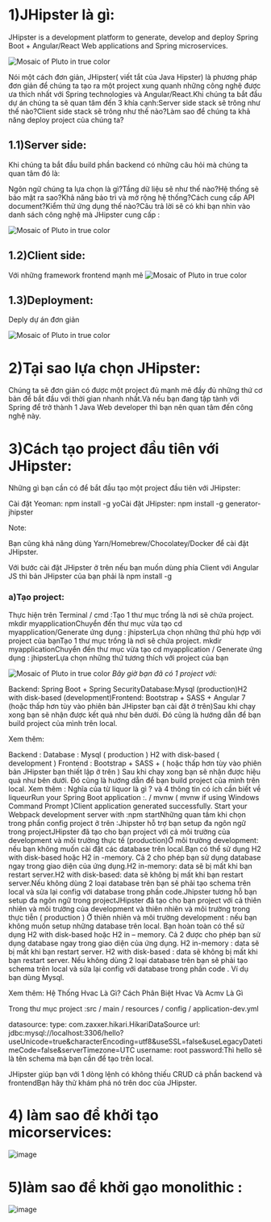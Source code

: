 # 1)JHipster là gì:
JHipster is a development platform to generate, develop and deploy Spring Boot + Angular/React Web applications and Spring microservices.

![Mosaic of Pluto in true color](https://truonggiathien.com.vn/wp-content/uploads/2021/10/imager_1_8671_700.jpg)

Nói một cách đơn giản, JHipster( viết tắt của Java Hipster) là phương pháp đơn giản để chúng ta tạo ra một project xung quanh những công nghệ được ưa thích nhất với Spring technologies và Angular/React.Khi chúng ta bắt đầu dự án chúng ta sẽ quan tâm đến 3 khía cạnh:Server side stack sẽ trông như thế nào?Client side stack sẽ trông như thế nào?Làm sao để chúng ta khả năng deploy project của chúng ta?
## 1.1)Server side:
Khi chúng ta bắt đầu build phần backend có những câu hỏi mà chúng ta quan tâm đó là:

Ngôn ngữ chúng ta lựa chọn là gì?Tầng dữ liệu sẽ như thế nào?Hệ thống sẽ bảo mật ra sao?Khả năng bảo trì và mở rộng hệ thống?Cách cung cấp API document?Kiểm thử ứng dụng thế nào?Câu trả lời sẽ có khi bạn nhìn vào danh sách công nghệ mà JHipster cung cấp :

![Mosaic of Pluto in true color](https://truonggiathien.com.vn/wp-content/uploads/2021/10/imager_2_8671_700.jpg)

## 1.2)Client side:

Với những framework frontend mạnh mẽ
![Mosaic of Pluto in true color](https://truonggiathien.com.vn/wp-content/uploads/2021/10/imager_3_8671_700.jpg)

## 1.3)Deployment:
Deply dự án đơn giản 

![Mosaic of Pluto in true color](https://truonggiathien.com.vn/wp-content/uploads/2021/10/imager_3_8671_700.jpg)
 
# 2)Tại sao lựa chọn JHipster:

 Chúng ta sẽ đơn giản có được một project đủ mạnh mẽ đầy đủ những thứ cơ bản để bắt đầu với thời gian nhanh nhất.Và nếu bạn đang tập tành với Spring để trở thành 1 Java Web developer thì bạn nên quan tâm đến công nghệ này.

# 3)Cách tạo project đầu tiên với JHipster:

Những gì bạn cần có để bắt đầu tạo một project đầu tiên với JHipster:

Cài đặt Yeoman: npm install -g yoCài đặt JHipster: npm install -g generator-jhipster

Note:

Bạn cũng khả năng dùng Yarn/Homebrew/Chocolatey/Docker để cài đặt JHipster.

Với bước cài đặt JHipster ở trên nếu bạn muốn dùng phía Client với Angular JS thì bản JHipster của bạn phải là npm install -g
### a)Tạo project:
Thực hiện trên Terminal / cmd :Tạo 1 thư mục trống là nơi sẽ chứa project. mkdir myapplicationChuyển đến thư mục vừa tạo cd myapplication/Generate ứng dụng : jhipsterLựa chọn những thứ phù hợp với project của bạnTạo 1 thư mục trống là nơi sẽ chứa project. mkdir myapplicationChuyển đến thư mục vừa tạo cd myapplication / Generate ứng dụng : jhipsterLựa chọn những thứ tương thích với project của bạn

![Mosaic of Pluto in true color](https://truonggiathien.com.vn/wp-content/uploads/2021/10/imager_5_8671_700.jpg)
*Bây giờ bạn đã có 1 project với:*

Backend: Spring Boot + Spring SecurityDatabase:Mysql (production)H2 with disk-based (development)Frontend: Bootstrap + SASS + Angular 7 (hoặc thấp hơn tùy vào phiên bản JHipster bạn cài đặt ở trên)Sau khi chạy xong bạn sẽ nhận được kết quả như bên dưới. Đó cũng là hướng dẫn để bạn build project của mình trên local.

Xem thêm:

Backend : Database : Mysql ( production ) H2 with disk-based ( development ) Frontend : Bootstrap + SASS + ( hoặc thấp hơn tùy vào phiên bản JHipster bạn thiết lập ở trên ) Sau khi chạy xong bạn sẽ nhận được hiệu quả như bên dưới. Đó cũng là hướng dẫn để bạn build project của mình trên local. Xem thêm : Nghĩa của từ liquor là gì ? và 4 thông tin có ích cần biết về liqueurRun your Spring Boot application :. / mvnw ( mvnw if using Windows Command Prompt )Client application generated successfully. Start your Webpack development server with :npm startNhững quan tâm khi chọn trong phần config project ở trên :Jhipster hỗ trợ bạn setup đa ngôn ngữ trong projectJHipster đã tạo cho bạn project với cả môi trường của development và môi trường thực tế (production)Ở môi trường development: nếu bạn không muốn cài đặt các database trên local.Bạn có thể sử dụng H2 with disk-based hoặc H2 in -memory. Cả 2 cho phép bạn sử dụng database ngay trong giao diện của ứng dụng.H2 in-memory: data sẽ bị mất khi bạn restart server.H2 with disk-based: data sẽ không bị mất khi bạn restart server.Nếu không dùng 2 loại database trên bạn sẽ phải tạo schema trên local và sửa lại config với database trong phần code.Jhipster tương hỗ bạn setup đa ngôn ngữ trong projectJHipster đã tạo cho bạn project với cả thiên nhiên và môi trường của development và thiên nhiên và môi trường trong thực tiễn ( production ) Ở thiên nhiên và môi trường development : nếu bạn không muốn setup những database trên local. Bạn hoàn toàn có thể sử dụng H2 with disk-based hoặc H2 in – memory. Cả 2 được cho phép bạn sử dụng database ngay trong giao diện của ứng dụng. H2 in-memory : data sẽ bị mất khi bạn restart server. H2 with disk-based : data sẽ không bị mất khi bạn restart server. Nếu không dùng 2 loại database trên bạn sẽ phải tạo schema trên local và sửa lại config với database trong phần code .
Ví dụ bạn dùng Mysql.

Xem thêm: Hệ Thống Hvac Là Gì? Cách Phân Biệt Hvac Và Acmv Là Gì

Trong thư mục project :src / main / resources / config / application-dev.yml

datasource: type: com.zaxxer.hikari.HikariDataSource url: jdbc:mysql://localhost:3306/hello?useUnicode=true&characterEncoding=utf8&useSSL=false&useLegacyDatetimeCode=false&serverTimezone=UTC username: root password:Thì hello sẽ là tên schema mà bạn cần để tạo trên local.

JHipster giúp bạn với 1 dòng lệnh có không thiếu CRUD cả phần backend và frontendBạn hãy thử khám phá nó trên doc của JHipster.
# 4) làm sao để khởi tạo micorservices:

![image](https://user-images.githubusercontent.com/107382675/174574173-f987c35a-f771-43de-9c96-3861579d2559.png)

# 5)làm sao để khởi gạo monolithic :
![image](https://user-images.githubusercontent.com/107382675/174575173-d6e01b56-5220-4d47-a1f3-21c90a25979a.png)
